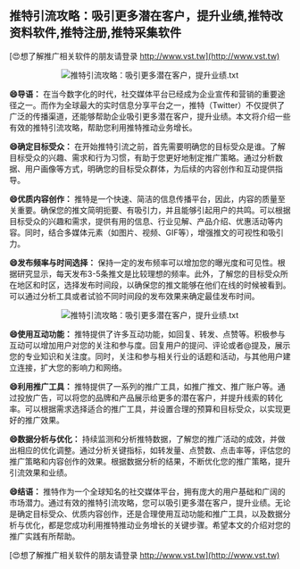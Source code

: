 ## **推特引流攻略：吸引更多潜在客户，提升业绩,推特改资料软件,推特注册,推特采集软件**

[😍想了解推广相关软件的朋友请登录 http://www.vst.tw](http://www.vst.tw)

 <center><img src="https://vst.tw/MP4/tuiguang/png/2.png" alt="推特引流攻略：吸引更多潜在客户，提升业绩.txt"></center>

**😄导语：**
在当今数字化的时代，社交媒体平台已经成为企业宣传和营销的重要途径之一。而作为全球最大的实时信息分享平台之一，推特（Twitter）不仅提供了广泛的传播渠道，还能够帮助企业吸引更多潜在客户，提升业绩。本文将介绍一些有效的推特引流攻略，帮助您利用推特推动业务增长。

**😄确定目标受众：**
在开始推特引流之前，首先需要明确您的目标受众是谁。了解目标受众的兴趣、需求和行为习惯，有助于您更好地制定推广策略。通过分析数据、用户画像等方式，明确您的目标受众群体，为后续的内容创作和互动提供指导。

**😄优质内容创作：**
推特是一个快速、简洁的信息传播平台，因此，内容的质量至关重要。确保您的推文简明扼要、有吸引力，并且能够引起用户的共鸣。可以根据目标受众的兴趣和需求，提供有用的信息、行业见解、产品介绍、优惠活动等内容。同时，结合多媒体元素（如图片、视频、GIF等），增强推文的可视性和吸引力。

**😄发布频率与时间选择：**
保持一定的发布频率可以增加您的曝光度和可见性。根据研究显示，每天发布3-5条推文是比较理想的频率。此外，了解您的目标受众所在地区和时区，选择发布时间段，以确保您的推文能够在他们在线的时候被看到。可以通过分析工具或者试验不同时间段的发布效果来确定最佳发布时间。

 <center><img src="https://vst.tw/MP4/tuiguang/png/6.png" alt="推特引流攻略：吸引更多潜在客户，提升业绩.txt"></center>

**😄使用互动功能：**
推特提供了许多互动功能，如回复、转发、点赞等。积极参与互动可以增加用户对您的关注和参与度。回复用户的提问、评论或者@提及，展示您的专业知识和关注度。同时，关注和参与相关行业的话题和活动，与其他用户建立连接，扩大您的影响力和网络。

**😄利用推广工具：**
推特提供了一系列的推广工具，如推广推文、推广账户等。通过投放广告，可以将您的品牌和产品展示给更多的潜在客户，并提升线索的转化率。可以根据需求选择适合的推广工具，并设置合理的预算和目标受众，以实现更好的推广效果。

**😄数据分析与优化：**
持续监测和分析推特数据，了解您的推广活动的成效，并做出相应的优化调整。通过分析关键指标，如转发量、点赞数、点击率等，评估您的推广策略和内容创作的效果。根据数据分析的结果，不断优化您的推广策略，提升引流效果和业绩。

**😄结语：**
推特作为一个全球知名的社交媒体平台，拥有庞大的用户基础和广阔的市场潜力。通过有效的推特引流攻略，您可以吸引更多潜在客户，提升业绩。无论是确定目标受众、优质内容创作，还是合理使用互动功能和推广工具，以及数据分析与优化，都是您成功利用推特推动业务增长的关键步骤。希望本文的介绍对您的推广实践有所帮助。

[😍想了解推广相关软件的朋友请登录 http://www.vst.tw](http://www.vst.tw)



